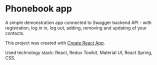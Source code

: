 # Phonebook app

A simple demonstration app connected to Swagger backend API - with registration,
log in in, log out, adding, removing and updating of your contacts.

This project was created with
[Create React App](https://github.com/facebook/create-react-app).

Used technology stack: React, Redux Toolkit, Material UI, React Spring, CSS.
